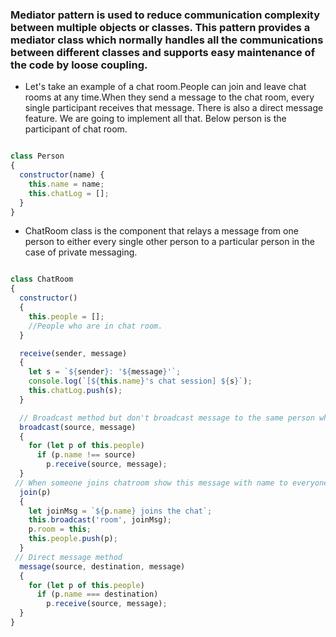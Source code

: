### Mediator pattern is used to reduce communication complexity between multiple objects or classes. This pattern provides a mediator class which normally handles all the communications between different classes and supports easy maintenance of the code by loose coupling.

- Let's take an example of a chat room.People can join and leave chat rooms at any time.When they send a message to the chat room, every single participant receives that message. There is also a direct message feature. We are going to implement all that. Below person is the participant of chat room.

```Javascript

class Person
{
  constructor(name) {
    this.name = name;
    this.chatLog = [];
  }
}
```

- ChatRoom class is the component that relays a message from one person to either every single other person to a particular person in the case of private messaging.

```Javascript

class ChatRoom
{
  constructor()
  {
    this.people = [];
    //People who are in chat room.
  }

  receive(sender, message)
  {
    let s = `${sender}: '${message}'`;
    console.log(`[${this.name}'s chat session] ${s}`);
    this.chatLog.push(s);
  }

  // Broadcast method but don't broadcast message to the same person who joined that chat.
  broadcast(source, message)
  {
    for (let p of this.people)
      if (p.name !== source)
        p.receive(source, message);
  }
 // When someone joins chatroom show this message with name to everyone and also add him to list of people
  join(p)
  {
    let joinMsg = `${p.name} joins the chat`;
    this.broadcast('room', joinMsg);
    p.room = this;
    this.people.push(p);
  }
 // Direct message method
  message(source, destination, message)
  {
    for (let p of this.people)
      if (p.name === destination)
        p.receive(source, message);
  }
}
```
